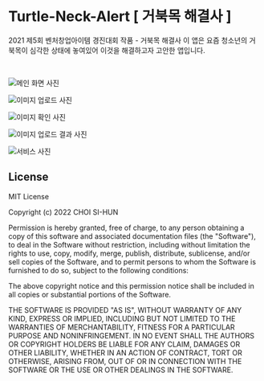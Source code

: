 # Turtle-Neck-Alert [ 거북목 해결사 ]
2021 제5회 벤처창업아이템 경진대회 작품 - 거북목 해결사
이 앱은 요즘 청소년의 거북목이 심각한 상태에 놓여있어 이것을 해결하고자 고안한 앱입니다.

<br />

![메인 화면 사진](https://i.imgur.com/9TeGeuL.jpg)

![이미지 업로드 사진](https://i.imgur.com/6h5vrnG.jpg)

![이미지 확인 사진](https://i.imgur.com/gIVi31H.jpg)

![이미지 업로드 결과 사진](https://i.imgur.com/alGLgp5.jpg)

![서비스 사진](https://i.imgur.com/OVCdHbG.jpg)

## License
MIT License

Copyright (c) 2022 CHOI SI-HUN

Permission is hereby granted, free of charge, to any person obtaining a copy
of this software and associated documentation files (the "Software"), to deal
in the Software without restriction, including without limitation the rights
to use, copy, modify, merge, publish, distribute, sublicense, and/or sell
copies of the Software, and to permit persons to whom the Software is
furnished to do so, subject to the following conditions:

The above copyright notice and this permission notice shall be included in all
copies or substantial portions of the Software.

THE SOFTWARE IS PROVIDED "AS IS", WITHOUT WARRANTY OF ANY KIND, EXPRESS OR
IMPLIED, INCLUDING BUT NOT LIMITED TO THE WARRANTIES OF MERCHANTABILITY,
FITNESS FOR A PARTICULAR PURPOSE AND NONINFRINGEMENT. IN NO EVENT SHALL THE
AUTHORS OR COPYRIGHT HOLDERS BE LIABLE FOR ANY CLAIM, DAMAGES OR OTHER
LIABILITY, WHETHER IN AN ACTION OF CONTRACT, TORT OR OTHERWISE, ARISING FROM,
OUT OF OR IN CONNECTION WITH THE SOFTWARE OR THE USE OR OTHER DEALINGS IN THE
SOFTWARE.
